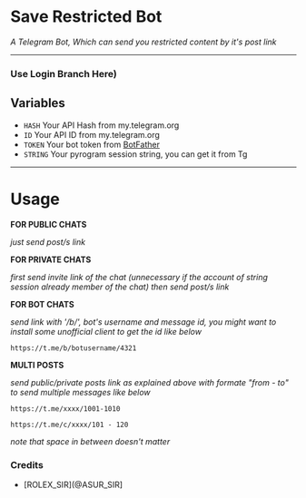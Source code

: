 # Save Restricted Bot

*A Telegram Bot, Which can send you restricted content by it's post link*

---

### Use Login Branch Here)

## Variables

- `HASH` Your API Hash from my.telegram.org
- `ID` Your API ID from my.telegram.org
- `TOKEN` Your bot token from [BotFather](https://telegram.me/BotFather)
- `STRING` Your pyrogram session string, you can get it from Tg

---

# Usage

__FOR PUBLIC CHATS__

_just send post/s link_


__FOR PRIVATE CHATS__

_first send invite link of the chat (unnecessary if the account of string session already member of the chat)
then send post/s link_


__FOR BOT CHATS__

_send link with '/b/', bot's username and message id, you might want to install some unofficial client to get the id like below_

```
https://t.me/b/botusername/4321
```

__MULTI POSTS__

_send public/private posts link as explained above with formate "from - to" to send multiple messages like below_


```
https://t.me/xxxx/1001-1010

https://t.me/c/xxxx/101 - 120
```

_note that space in between doesn't matter_

### Credits

- [ROLEX_SIR](@ASUR_SIR]
